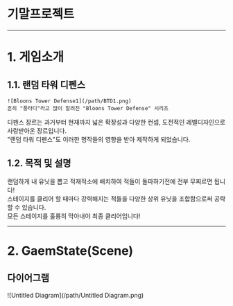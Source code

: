 기말프로젝트
============
---------------------------------------
# 1. 게임소개
## 1.1. 랜덤 타워 디펜스
```
![Bloons Tower Defense1](/path/BTD1.png)  
흔히 "풍타디"라고 많이 알려진 "Bloons Tower Defense" 시리즈
```
디펜스 장르는 과거부터 현재까지 넓은 확장성과 다양한 컨셉, 도전적인 레벨디자인으로 사랑받아온 장르입니다.   
"랜덤 타워 디펜스"도 이러한 명작들의 영향을 받아 제작하게 되었습니다.

## 1.2. 목적 및 설명
랜덤하게 내 유닛을 뽑고 적재적소에 배치하여 적들이 돌파하기전에 전부 무찌르면 됩니다!   
스테이지를 클리어 할 때마다 강력해지는 적들을 다양한 상위 유닛을 조합함으로써 공략할 수 있습니다.  
모든 스테이지를 훌륭히 막아내야 최종 클리어입니다!

---------------------------------------

# 2. GaemState(Scene)
## 다이어그램
![Untitled Diagram](/path/Untitled Diagram.png)   
